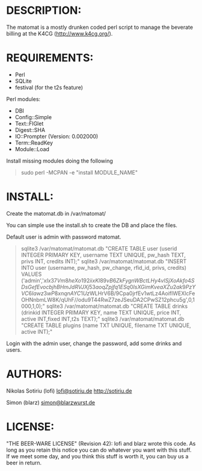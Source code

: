 DESCRIPTION:
============

The matomat is a mostly drunken coded perl script to manage the beverate billing
at the K4CG (http://www.k4cg.org/).



REQUIREMENTS:
=============

- Perl 
- SQLite
- festival (for the t2s feature)

Perl modules:
- DBI
- Config::Simple
- Text::FIGlet
- Digest::SHA
- IO::Prompter (Version: 0.002000)
- Term::ReadKey
- Module::Load

Install missing modules doing the following

> sudo perl -MCPAN -e "install MODULE_NAME"



INSTALL:
========

Create the matomat.db in /var/matomat/

You can simple use the install.sh to create the DB and place the files.

Default user is admin with password matomat.

> sqlite3 /var/matomat/matomat.db "CREATE TABLE user (userid INTEGER PRIMARY KEY, username TEXT UNIQUE, pw_hash TEXT, privs INT, credits INT);"
> sqlite3 /var/matomat/matomat.db "INSERT INTO user  (username, pw_hash, pw_change, rfid_id, privs, credits) VALUES ('admin','$xlx37Vm8heXo192iixKl89vB6ZkFygnWBctLHy4vlSjXoAkfo4SDsGefEvocbjhBHmJdRVJXj53aoqZpjfq1ESq0IsXGimKveaXZu2ak9PzYVC6Iawz3wP8xnqnAYC1Uz$WLHrV6B/9Cpa0jrfEv1wtLz4AoifIWEXlcFeOHNnbmLW8K/qUhF//odu9T44RwZ7zeJSeuDA2CPwSZ12phcu5g',0,1000,1,0);"
> sqlite3 /var/matomat/matomat.db "CREATE TABLE drinks (drinkid INTEGER PRIMARY KEY, name TEXT UNIQUE, price INT, active INT,fixed INT,t2s TEXT);"
> sqlite3 /var/matomat/matomat.db "CREATE TABLE plugins (name TXT UNIQUE, filename TXT UNIQUE, active INT);"

Login with the admin user, change the password, add some drinks and users.


AUTHORS:
========

Nikolas Sotiriu (lofi)
lofi@sotiriu.de
http://sotiriu.de

Simon (blarz)
simon@blarzwurst.de


LICENSE:
========

"THE BEER-WARE LICENSE" (Revision 42):
lofi and blarz wrote this code. As long as you retain this notice you
can do whatever you want with this stuff. If we meet some day, and you think
this stuff is worth it, you can buy us a beer in return. 


